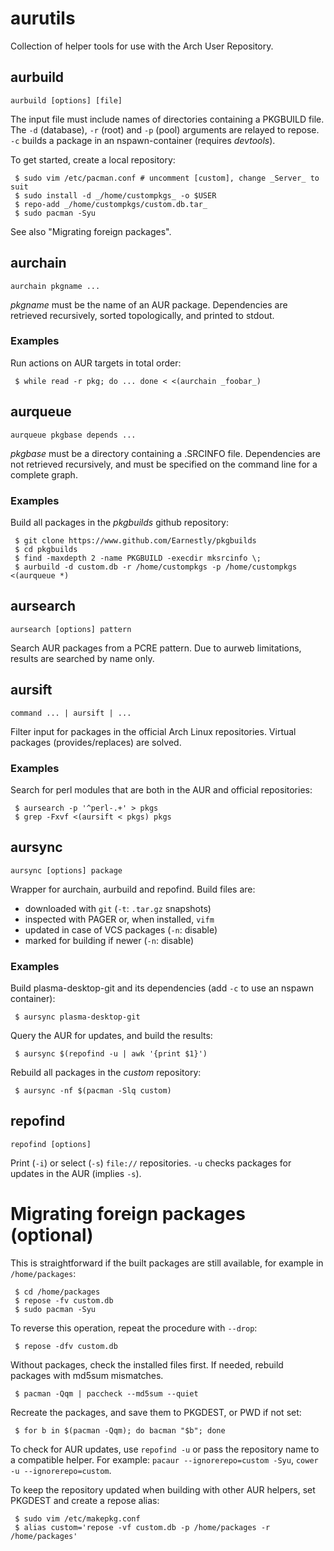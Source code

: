 # aurutils

Collection of helper tools for use with the Arch User Repository.

## aurbuild

```aurbuild [options] [file]```

The input file must include names of directories containing a PKGBUILD file. The ```-d``` (database), ```-r``` (root) and ```-p``` (pool) arguments are relayed to repose. ```-c``` builds a package in an nspawn-container (requires _devtools_).

To get started, create a local repository:

```
 $ sudo vim /etc/pacman.conf # uncomment [custom], change _Server_ to suit
 $ sudo install -d _/home/custompkgs_ -o $USER
 $ repo-add _/home/custompkgs/custom.db.tar_
 $ sudo pacman -Syu
```

See also "Migrating foreign packages".

## aurchain

```aurchain pkgname ...```

_pkgname_ must be the name of an AUR package. Dependencies are retrieved recursively, sorted topologically, and printed to stdout.

### Examples

Run actions on AUR targets in total order:

```
 $ while read -r pkg; do ... done < <(aurchain _foobar_)
```

## aurqueue

```aurqueue pkgbase depends ...```

_pkgbase_ must be a directory containing a .SRCINFO file. Dependencies are not retrieved recursively, and must be specified on the command line for a complete graph.

### Examples

Build all packages in the _pkgbuilds_ github repository:

```
 $ git clone https://www.github.com/Earnestly/pkgbuilds
 $ cd pkgbuilds
 $ find -maxdepth 2 -name PKGBUILD -execdir mksrcinfo \;
 $ aurbuild -d custom.db -r /home/custompkgs -p /home/custompkgs <(aurqueue *)
```

## aursearch

```aursearch [options] pattern```

Search AUR packages from a PCRE pattern. Due to aurweb limitations, results are searched by name only.

## aursift

```command ... | aursift | ...```

Filter input for packages in the official Arch Linux repositories. Virtual packages (provides/replaces) are solved.

### Examples

Search for perl modules that are both in the AUR and official repositories:

```
 $ aursearch -p '^perl-.+' > pkgs
 $ grep -Fxvf <(aursift < pkgs) pkgs
```

## aursync

```aursync [options] package```

Wrapper for aurchain, aurbuild and repofind. Build files are:

+ downloaded with `git` (`-t`: `.tar.gz` snapshots)
+ inspected with PAGER or, when installed, `vifm`
+ updated in case of VCS packages (`-n`: disable)
+ marked for building if newer (`-n`: disable)

### Examples

Build plasma-desktop-git and its dependencies (add `-c` to use an nspawn container):

```
 $ aursync plasma-desktop-git
```

Query the AUR for updates, and build the results:

```
 $ aursync $(repofind -u | awk '{print $1}')
```

Rebuild all packages in the _custom_ repository:

```
 $ aursync -nf $(pacman -Slq custom)
```

## repofind

```repofind [options]```

Print (`-i`) or select (`-s`) `file://` repositories. `-u` checks packages for updates in the AUR (implies `-s`).

# Migrating foreign packages (optional)

This is straightforward if the built packages are still available, for example in `/home/packages`:

```
 $ cd /home/packages
 $ repose -fv custom.db
 $ sudo pacman -Syu
```

To reverse this operation, repeat the procedure with `--drop`:

```
 $ repose -dfv custom.db
```

Without packages, check the installed files first. If needed, rebuild packages with md5sum mismatches.

```
 $ pacman -Qqm | paccheck --md5sum --quiet
```

Recreate the packages, and save them to PKGDEST, or PWD if not set:

```
 $ for b in $(pacman -Qqm); do bacman "$b"; done
```

To check for AUR updates, use `repofind -u` or pass the repository name to a compatible helper. For example: `pacaur --ignorerepo=custom -Syu`, `cower -u --ignorerepo=custom`.

To keep the repository updated when building with other AUR helpers, set PKGDEST and create a repose alias:

```
 $ sudo vim /etc/makepkg.conf
 $ alias custom='repose -vf custom.db -p /home/packages -r /home/packages'
```
